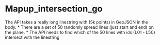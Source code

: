 # Mapup_intersection_go
 The API takes a really long linestring with (5k points) in GeoJSON in the body. * There are a set of 50 randomly spread lines (just start and end) on the plane. * The API needs to find which of the 50 lines with ids (L01 - L50) intersect with the linestring
